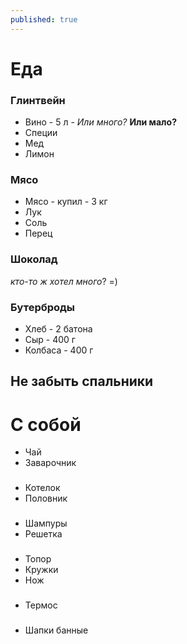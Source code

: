 ```yaml
---
published: true
---
```


Еда
====

### Глинтвейн
 * Вино - 5 л  -  *Или много?* **Или мало?**
 * Специи
 * Мед
 * Лимон 

### Мясо
 * Мясо - купил - 3 кг
 * Лук
 * Соль
 * Перец

### Шоколад
*кто-то ж хотел много*? =)

### Бутерброды
 * Хлеб  -  2 батона
 * Сыр  -  400 г
 * Колбаса - 400 г

## Не забыть **спальники**

С собой
====

 * Чай
 * Заварочник
###
 * Котелок
 * Половник
###
 * Шампуры
 * Решетка
###
 * Топор
 * Кружки
 * Нож
###
 * Термос
###
 * Шапки банные
